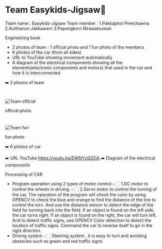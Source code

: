 # Team Easykids-Jigsaw🧩
Team name : Easykids-Jigsaw
Team member : 1.Pakkaphol Preechawna
              2.Autthanon Jakkawarn
              3.Papangkorn Nirawatsuwan
              
Engineering book
- 2 photos of team : 1 official photo and 1 fun photo of the members 
- 6 photos of the car (from all sides)
- URL to YouTube showing movement automatically
- A diagram of the electrical components showing all the elements(electronic components and motors) that used in the car and how it is interconnected

➡️ 2 photos of team 
#
   ![Team official](https://user-images.githubusercontent.com/86812911/185018564-ee4f0253-1327-4d0c-bce8-fcca8c471f2c.png)
 
 official photo
 
   #
   ![Team fun](https://user-images.githubusercontent.com/86812911/185018925-9fddbb4a-2c1b-4e55-abe7-0f33aa3e9bb1.png)
   
 fun photo
   
➡️ 6 photos of car

➡️ URL YouTube https://youtu.be/DIKNYzG0ZjA
➡️ Diagram of the electrical components

Processing of CAR
- Program operation using 2 types of motor control
👉🏻 1.DC motor to control the wheels in driving.
👉🏻 2.Servo motor to control the turning of the car.
The operation of the program will check the color by using OPENCV to check the blue and orange to find the distance of the line to control the turn. And use the distance sensor to detect the edge of the field for turning back into the field. If an object is found on the left side, the car turns right. If an object is found on the right, the car will turn left. And to detect traffic signs, use OPENCV Color detection to detect the location of traffic signs. Command the car to reverse itself to go in the right direction.
- Driving system
👉🏻 Steering system , it is easy to turn and avoiding obstacles such as green and red traffic signs 
